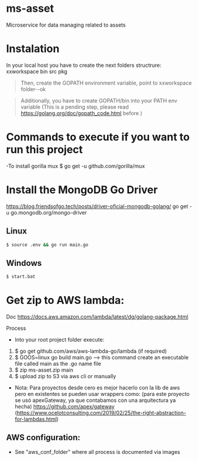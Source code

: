 # ms-asset

Microservice for  data managing related to assets

# Instalation
In your local host you have to create the next folders structrure:
xxworkspace
    bin
    src
    pkg

>Then, create the GOPATH environment variable, point to xxworkspace folder--ok

>Additionally, you  have to create  GOPATH/bin into your PATH env variable (This is a pending step, please read https://golang.org/doc/gopath_code.html before )
    

# Commands to execute if you want to run this project
-To install gorilla mux
$ go get -u github.com/gorilla/mux

# Install the MongoDB Go Driver
https://blog.friendsofgo.tech/posts/driver-oficial-mongodb-golang/
go get -u go.mongodb.org/mongo-driver

## Linux
```bash
$ source .env && go run main.go
```

## Windows
```bash
$ start.bat
```

# Get zip to AWS lambda: 
Doc
https://docs.aws.amazon.com/lambda/latest/dg/golang-package.html

Process
- Into your root project folder execute:
1) $ go get github.com/aws/aws-lambda-go/lambda   (if required)
2) $ GOOS=linux go build main.go --> this command create an executable file called main as the .go name file
3) $ zip ms-asset.zip main
4) $ upload zip to S3 via aws cli or manually
- Nota: Para proyectos desde cero es mejor hacerlo con la lib de aws 
pero en existentes se pueden usar wrappers como: (para este proyecto se usó apexGateway, ya que contabamos con una arquitectura ya hecha)
https://github.com/apex/gateway (https://www.ocelotconsulting.com/2019/02/25/the-right-abstraction-for-lambdas.html)

## AWS configuration:
- See "aws_conf_folder" where all process is documented via images